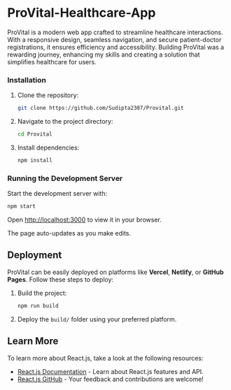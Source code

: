 
# ProVital-Healthcare-App

ProVital is a modern web app crafted to streamline healthcare interactions. With a responsive design, seamless navigation, and secure patient-doctor registrations, it ensures efficiency and accessibility. Building ProVital was a rewarding journey, enhancing my skills and creating a solution that simplifies healthcare for users.



### Installation
1. Clone the repository:
   ```bash
   git clone https://github.com/Sudipta2307/Provital.git
   ```
2. Navigate to the project directory:
   ```bash
   cd Provital
   ```
3. Install dependencies:
   ```bash
   npm install
   ```

### Running the Development Server
Start the development server with:
```bash
npm start
```
Open [http://localhost:3000](http://localhost:3000) to view it in your browser.

The page auto-updates as you make edits.

## Deployment
ProVital can be easily deployed on platforms like **Vercel**, **Netlify**, or **GitHub Pages**. Follow these steps to deploy:

1. Build the project:
   ```bash
   npm run build
   ```
2. Deploy the `build/` folder using your preferred platform.

## Learn More
To learn more about React.js, take a look at the following resources:
- [React.js Documentation](https://reactjs.org/docs/getting-started.html) - Learn about React.js features and API.
- [React.js GitHub](https://github.com/facebook/react) - Your feedback and contributions are welcome!

```

